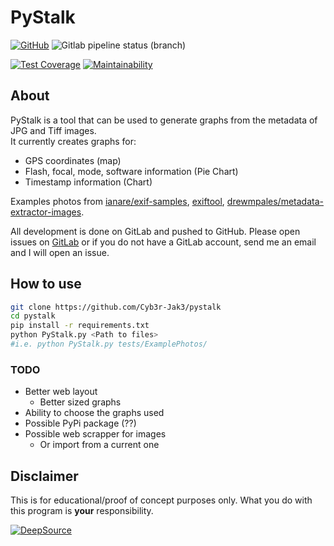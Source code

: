 # PyStalk

[![GitHub](https://img.shields.io/github/license/Cyb3r-Jak3/pystalk?style=flat)](https://github.com/Cyb3r-Jak3/PyStalk/blob/master/LICENSE) ![Gitlab pipeline status (branch)](https://img.shields.io/gitlab/pipeline/Cyb3r-Jak3/pystalk/master?label=Build&style=flat)  

[![Test Coverage](https://api.codeclimate.com/v1/badges/896b338971314c13a56e/test_coverage)](https://codeclimate.com/github/Cyb3r-Jak3/PyStalk/test_coverage) [![Maintainability](https://api.codeclimate.com/v1/badges/896b338971314c13a56e/maintainability)](https://codeclimate.com/github/Cyb3r-Jak3/PyStalk/maintainability)

## About

PyStalk is a tool that can be used to generate graphs from the metadata of JPG and Tiff images.  
It currently creates graphs for:

- GPS coordinates (map)
- Flash, focal, mode, software information (Pie Chart)
- Timestamp information (Chart)

Examples photos from [ianare/exif-samples](https://github.com/ianare/exif-samples/tree/master/jpg/gps), [exiftool](https://owl.phy.queensu.ca/~phil/exiftool/sample_images.html), [drewmpales/metadata-extractor-images](https://github.com/drewnoakes/metadata-extractor-images).

All development is done on GitLab and pushed to GitHub.
Please open issues on [GitLab](https://gitlab.com/Cyb3r-Jak3/PyStalk/issues) or if you do not have a GitLab account, send me an email and I will open an issue.

## How to use

```bash
git clone https://github.com/Cyb3r-Jak3/pystalk
cd pystalk
pip install -r requirements.txt
python PyStalk.py <Path to files>
#i.e. python PyStalk.py tests/ExamplePhotos/
```

### TODO

- Better web layout
  - Better sized graphs
- Ability to choose the graphs used
- Possible PyPi package (??)
- Possible web scrapper for images
  - Or import from a current one

## Disclaimer

This is for educational/proof of concept purposes only. What you do with this program is **your** responsibility.

[![DeepSource](https://static.deepsource.io/deepsource-badge-light.svg)](https://deepsource.io/gl/Cyb3r-Jak3/PyStalk/?ref=repository-badge)
